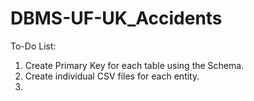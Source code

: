 # DBMS-UF-UK_Accidents

To-Do List:

1. Create Primary Key for each table using the Schema.
2. Create individual CSV files for each entity.
3. 
